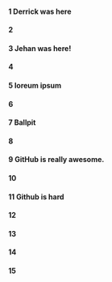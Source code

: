 #### 1 Derrick was here
#### 2
#### 3 Jehan was here!
#### 4
#### 5 loreum ipsum
#### 6
#### 7 Ballpit
#### 8
#### 9 GitHub is really awesome.
#### 10
#### 11 Github is hard
#### 12
#### 13
#### 14
#### 15
